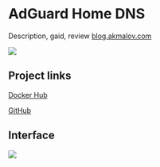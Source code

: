 # AdGuard Home DNS

Description, gaid, review [blog.akmalov.com](https://blog.akmalov.com/adguard-home-dns-server)

<img src="https://img4.teletype.in/files/3b/5f/3b5f94fd-03cf-4fda-9f6b-76de55019f18.png">

## Project links
[Docker Hub](https://hub.docker.com/r/adguard/adguardhome)

[GitHub](https://github.com/AdguardTeam/AdGuardHome)


## Interface
<img src="https://camo.githubusercontent.com/c6223645832b66d312f31eecbf833e23f95e363198d83de29438db55d01c8eca/68747470733a2f2f63646e2e6164746964792e6f72672f7075626c69632f416467756172642f436f6d6d6f6e2f616467756172645f686f6d652e676966">

